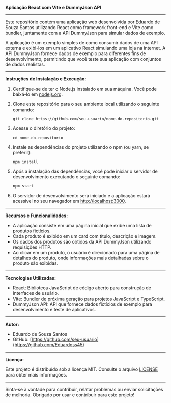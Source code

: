 **Aplicação React com Vite e DummyJson API**

---

Este repositório contém uma aplicação web desenvolvida por Eduardo de Souza Santos utilizando React como framework front-end e Vite como bundler, juntamente com a API DummyJson para simular dados de exemplo.

A aplicação é um exemplo simples de como consumir dados de uma API externa e exibi-los em um aplicativo React simulando uma loja na internet. A API DummyJson fornece dados de exemplo para diferentes fins de desenvolvimento, permitindo que você teste sua aplicação com conjuntos de dados realistas.

---

**Instruções de Instalação e Execução:**

1. Certifique-se de ter o Node.js instalado em sua máquina. Você pode baixá-lo em [nodejs.org](https://nodejs.org/).

2. Clone este repositório para o seu ambiente local utilizando o seguinte comando:

   ```
   git clone https://github.com/seu-usuario/nome-do-repositorio.git
   ```

3. Acesse o diretório do projeto:

   ```
   cd nome-do-repositorio
   ```

4. Instale as dependências do projeto utilizando o npm (ou yarn, se preferir):

   ```
   npm install
   ```

5. Após a instalação das dependências, você pode iniciar o servidor de desenvolvimento executando o seguinte comando:

   ```
   npm start
   ```

6. O servidor de desenvolvimento será iniciado e a aplicação estará acessível no seu navegador em [http://localhost:3000](http://localhost:3000).

---

**Recursos e Funcionalidades:**

- A aplicação consiste em uma página inicial que exibe uma lista de produtos fictícios.
- Cada produto é exibido em um card com título, descrição e imagem.
- Os dados dos produtos são obtidos da API DummyJson utilizando requisições HTTP.
- Ao clicar em um produto, o usuário é direcionado para uma página de detalhes do produto, onde informações mais detalhadas sobre o produto são exibidas.

---

**Tecnologias Utilizadas:**

- React: Biblioteca JavaScript de código aberto para construção de interfaces de usuário.
- Vite: Bundler de próxima geração para projetos JavaScript e TypeScript.
- DummyJson API: API que fornece dados fictícios de exemplo para desenvolvimento e teste de aplicativos.

---

**Autor:**

- Eduardo de Souza Santos
- GitHub: [https://github.com/seu-usuario](https://github.com/Eduardoss45)

---

**Licença:**

Este projeto é distribuído sob a licença MIT. Consulte o arquivo [LICENSE](LICENSE) para obter mais informações.

---

Sinta-se à vontade para contribuir, relatar problemas ou enviar solicitações de melhoria. Obrigado por usar e contribuir para este projeto!
